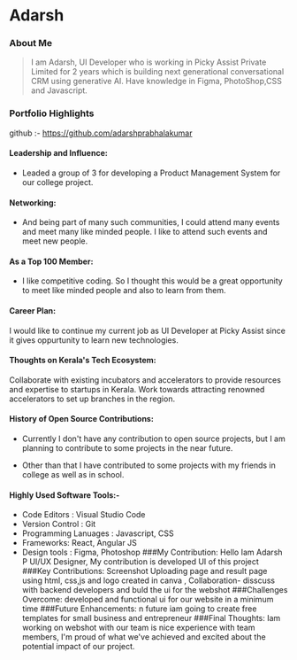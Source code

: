 # Adarsh

### About Me

> I am Adarsh, UI Developer who is working in Picky Assist Private Limited for 2 years which is building next generational conversational CRM using generative AI. Have knowledge in Figma, PhotoShop,CSS and Javascript.

### Portfolio Highlights

github :- https://github.com/adarshprabhalakumar


#### Leadership and Influence: 

- Leaded a group of 3 for developing a Product Management System for our college project.

#### Networking: 

- And being part of many such communities, I could attend many events and meet many like minded people. I like to attend such events and meet new people.

#### As a Top 100 Member: 

- I like competitive coding. So I thought this would be a great opportunity to meet like minded people and also to learn from them.


#### Career Plan: 

I would like to continue my current job as UI Developer at Picky Assist since it gives oppurtunity to learn new technologies.

#### Thoughts on Kerala's Tech Ecosystem: 

Collaborate with existing incubators and accelerators to provide resources and expertise to startups in Kerala.
Work towards attracting renowned accelerators to set up branches in the region.

#### History of Open Source Contributions:

- Currently I don't have any contribution to open source projects, but I am planning to contribute to some projects in the near future.

- Other than that I have contributed to some projects with my friends in college as well as in school.

#### Highly Used Software Tools:-

- Code Editors : Visual Studio Code
- Version Control : Git
- Programming Lanuages : Javascript, CSS
- Frameworks: React, Angular JS
- Design tools : Figma, Photoshop
###My Contribution:
Hello Iam Adarsh P UI/UX Designer, My contribution is developed UI of this project
###Key Contributions:
Screenshot Uploading page and result page using html, css,js  and logo created in canva ,
Collaboration- disscuss  with backend developers and buld the ui for the webshot
###Challenges Overcome:
developed and functional ui for our website in a minimum time
###Future Enhancements:
  n future iam going to create free templates for small business and entrepreneur
  ###Final Thoughts:
  Iam working on webshot with our team is nice experience with team members,  I'm proud of what we've achieved and excited about the potential impact of our project.
